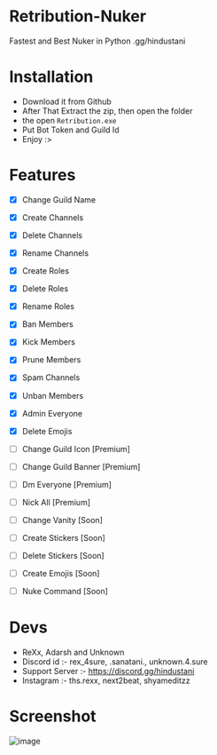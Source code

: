 # Retribution-Nuker
Fastest and Best Nuker in Python .gg/hindustani


# Installation
- Download it from Github
- After That Extract the zip, then open the folder
- the open `Retribution.exe`
- Put Bot Token and Guild Id
- Enjoy :>


# Features
- [x] Change Guild Name
- [x] Create Channels
- [x] Delete Channels
- [x] Rename Channels
- [x] Create Roles
- [x] Delete Roles
- [x] Rename Roles
- [x] Ban Members
- [x] Kick Members
- [x] Prune Members
- [x] Spam Channels
- [x] Unban Members
- [x] Admin Everyone
- [x] Delete Emojis
- [ ] Change Guild Icon [Premium]
- [ ] Change Guild Banner [Premium]
- [ ] Dm Everyone [Premium]
- [ ] Nick All [Premium]
- [ ] Change Vanity [Soon]
- [ ] Create Stickers [Soon]
- [ ] Delete Stickers [Soon]
- [ ] Create Emojis [Soon]
- [ ] Nuke Command [Soon]


# Devs
- ReXx, Adarsh and Unknown
- Discord id :- rex_4sure, .sanatani., unknown.4.sure
- Support Server :- https://discord.gg/hindustani
- Instagram :- ths.rexx, next2beat, shyameditzz


# Screenshot
![image](https://github.com/ReXx4SuRe/Retribution-Nuker/assets/161481850/84877e37-82de-4e97-add2-56edf83e437d)
